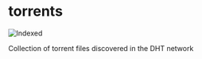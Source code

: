torrents 
========
![Indexed](https://img.shields.io/badge/indexed-5150-blue)

Collection of torrent files discovered in the DHT network
